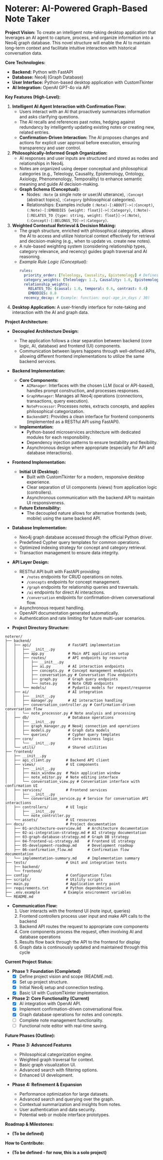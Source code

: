 # Noterer: AI-Powered Graph-Based Note Taker

**Project Vision:** To create an intelligent note-taking desktop application that leverages an AI agent to capture, process, and organize information into a Neo4j graph database. This novel structure will enable the AI to maintain long-term context and facilitate intuitive interaction with historical conversation data.

**Core Technologies:**
*   **Backend:** Python with FastAPI
*   **Database:** Neo4j (Graph Database)
*   **User Interface:** Python-based desktop application with CustomTkinter
*   **AI Integration:** OpenAI GPT-4o via API

**Key Features (High-Level):**
1.  **Intelligent AI Agent Interaction with Confirmation Flow:**
    *   Users interact with an AI that proactively summarizes information and asks clarifying questions.
    *   The AI recalls and references past notes, hedging against redundancy by intelligently updating existing notes or creating new, related entries.
    *   **Confirmation-Driven Interaction:** The AI proposes changes and actions for explicit user approval before execution, ensuring transparency and user control.
2.  **Philosophically-Informed Graph Organization:**
    *   AI responses and user inputs are structured and stored as nodes and relationships in Neo4j.
    *   Notes are organized using deeper conceptual and philosophical categories (e.g., Teleology, Causality, Epistemology, Ontology, Axiology, Phenomenology, Temporality) to enhance semantic meaning and guide AI decision-making.
    *   **Graph Schema (Conceptual):**
        *   Nodes: `:Note` (a single note or user/AI utterance), `:Concept` (abstract topics), `:Category` (philosophical categories).
        *   Relationships: Examples include `(:Note)-[:ABOUT]->(:Concept)`, `(:Note)-[:EMBODIES {weight: float}]->(:Category)`, `(:Note)-[:RELATES_TO {type: string, weight: float}]->(:Note)`, `(:Concept)-[:BELONGS_TO]->(:Category)`.
3.  **Weighted Contextual Retrieval & Decision Making:**
    *   The graph structure, enriched with philosophical categories, allows the AI to access and utilize historical context effectively for retrieval and decision-making (e.g., when to update vs. create new notes).
    *   A rule-based weighting system (considering relationship types, category relevance, and recency) guides graph traversal and AI reasoning.
    *   *Example Rule Logic (Conceptual):*
        ```yaml
        rules:
          priority_order: [Teleology, Causality, Epistemology] # Defines preferred reasoning paths
          category_weights: {Teleology: 1.2, Causality: 1.0, Epistemology: 0.8} # Boosts relevance
          relationship_weights:
            RELATES_TO: {causal: 1.0, temporal: 0.6, contrast: 0.4}
            EMBODIES: 0.8
          recency_decay: # Example: function: exp(-age_in_days / 30)
        ```
4.  **Desktop Application:** A user-friendly interface for note-taking and interaction with the AI and graph data.

**Project Architecture:**

*   **Decoupled Architecture Design:**
    *   The application follows a clear separation between backend (core logic, AI, database) and frontend (UI) components.
    *   Communication between layers happens through well-defined APIs, allowing different frontend implementations to utilize the same backend services.

*   **Backend Implementation:**
    *   **Core Components:**
        *   `AIManager`: Interfaces with the chosen LLM (local or API-based), handles prompt construction, and processes responses.
        *   `GraphManager`: Manages all Neo4j operations (connections, transactions, query execution).
        *   `NoteProcessor`: Processes notes, extracts concepts, and applies philosophical categorization.
        *   `BackendAPI`: Provides a clean interface for frontend components (implemented as a RESTful API using FastAPI).
    *   **Implementation:**
        *   Python-based microservices architecture with dedicated modules for each responsibility.
        *   Dependency injection patterns to ensure testability and flexibility.
        *   Asynchronous design where appropriate (especially for API and database interactions).

*   **Frontend Implementation:**
    *   **Initial UI (Desktop):**
        *   Built with CustomTkinter for a modern, responsive desktop experience.
        *   Clear separation of UI components (views) from application logic (controllers).
        *   Asynchronous communication with the backend API to maintain UI responsiveness.
    *   **Future Extensibility:**
        *   The decoupled nature allows for alternative frontends (web, mobile) using the same backend API.

*   **Database Implementation:**
    *   Neo4j graph database accessed through the official Python driver.
    *   Predefined Cypher query templates for common operations.
    *   Optimized indexing strategy for concept and category retrieval.
    *   Transaction management to ensure data integrity.

*   **API Layer Design:**
    *   RESTful API built with FastAPI providing:
        *   `/notes` endpoints for CRUD operations on notes.
        *   `/concepts` endpoints for concept management.
        *   `/graph` endpoints for relationship queries and traversals.
        *   `/ai` endpoints for direct AI interactions.
        *   `/conversation` endpoints for confirmation-driven conversational flow.
    *   Asynchronous request handling.
    *   OpenAPI documentation generated automatically.
    *   Authentication and rate limiting for future multi-user scenarios.

*   **Project Directory Structure:**

```
noterer/
├── backend/
│   ├── api/                 # FastAPI implementation
│   │   ├── __init__.py
│   │   ├── app.py           # Main API application setup
│   │   ├── routes/          # API endpoints by resource
│   │   │   ├── __init__.py
│   │   │   ├── ai.py        # AI interaction endpoints
│   │   │   ├── concepts.py  # Concept management endpoints
│   │   │   ├── conversation.py # Conversation flow endpoints
│   │   │   ├── graph.py     # Graph query endpoints
│   │   │   └── notes.py     # Note CRUD endpoints
│   │   └── models/          # Pydantic models for request/response
│   ├── ai/                  # AI integration
│   │   ├── __init__.py
│   │   ├── manager.py       # AI interaction handling
│   │   ├── conversation_controller.py # Confirmation-driven conversation flow
│   │   └── note_processor.py # Note analysis and processing
│   ├── db/                  # Database operations
│   │   ├── __init__.py
│   │   ├── graph_manager.py # Neo4j connection and operations
│   │   ├── models.py        # Graph data models
│   │   └── queries/         # Cypher query templates
│   ├── core/                # Core business logic
│   │   └── __init__.py
│   └── utils/               # Shared utilities
├── frontend/
│   ├── __init__.py
│   ├── api_client.py       # Backend API client
│   ├── views/              # UI components
│   │   ├── __init__.py
│   │   ├── main_window.py  # Main application window
│   │   ├── note_editor.py  # Note editing interface
│   │   └── conversation_view.py # Conversation interface with confirmation UI
│   ├── services/           # Frontend services
│   │   ├── __init__.py
│   │   └── conversation_service.py # Service for conversation API interactions
│   ├── controllers/        # UI logic
│   │   ├── __init__.py
│   │   └── note_controller.py
│   └── assets/             # UI resources
├── docs/                   # Project documentation
│   ├── 01-architecture-overview.md   # Architecture documentation
│   ├── 02-ai-integration-strategy.md # AI strategy documentation
│   ├── 03-graph-database-strategy.md # Graph DB strategy
│   ├── 04-frontend-ui-strategy.md    # Frontend UI strategy
│   ├── 05-development-roadmap.md     # Development roadmap
│   ├── 06-confirmation_flow.md       # Confirmation flow documentation
│   └── implementation-summary.md     # Implementation summary
├── tests/                  # Unit and integration tests
│   ├── backend/
│   └── frontend/
├── config/                 # Configuration files
├── scripts/                # Utility scripts
├── main.py                 # Application entry point
├── requirements.txt        # Python dependencies
├── .env.example           # Example environment variables
└── README.md
```

*   **Communication Flow:**
    1. User interacts with the frontend UI (note input, queries)
    2. Frontend controllers process user input and make API calls to the backend
    3. Backend API routes the request to appropriate core components
    4. Core components process the request, often involving AI and database operations
    5. Results flow back through the API to the frontend for display
    6. Graph data is continuously updated and maintained through this cycle

**Current Project Status:**
*   **Phase 1: Foundation (Completed)**
    *   [x] Define project vision and scope (README.md).
    *   [x] Set up project structure.
    *   [x] Initial Neo4j setup and connection testing.
    *   [x] Basic UI with CustomTkinter implementation.

*   **Phase 2: Core Functionality (Current)**
    *   [x] AI integration with OpenAI API.
    *   [x] Implement confirmation-driven conversational flow.
    *   [x] Graph database operations for notes and concepts.
    *   [ ] Complete note management functionality.
    *   [ ] Functional note editor with real-time saving.

**Future Phases (Outline):**
*   **Phase 3: Advanced Features**
    *   Philosophical categorization engine.
    *   Weighted graph traversal for context.
    *   Basic graph visualization UI.
    *   Advanced search with filtering options.
    *   Enhanced UI development.

*   **Phase 4: Refinement & Expansion**
    *   Performance optimization for large datasets.
    *   Advanced search and querying over the graph.
    *   Contextual summarization and insights from notes.
    *   User authentication and data security.
    *   Potential web or mobile interface prototypes.

**Roadmap & Milestones:**
*   **(To be defined)**

**How to Contribute:**
*   **(To be defined - for now, this is a solo project)**
